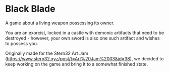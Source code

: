 # Black Blade
A game about a living weapon possessing its owner.

You are an exorcist, locked in a castle with demonic artifacts that need to be destroyed - however, your own sword is also one such artifact and wishes to possess you.

Originally made for the Stern32 Art Jam (https://www.stern32.xyz/post/t=Art%20Jam%2003&id=38), we decided to keep working on the game and bring it to a somewhat finished state.
